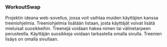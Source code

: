 ### WorkoutSwap
Projektin ideana web-sovellus, jossa voit vaihtaa muiden käyttäjien kanssa treeniohjelmia.
Treeniohjelmia lisätään listaan, josta käyttäjät voivat lisätä mieluisat suosikkeihin. Treenejä voidaan
hakea nimen tai välinetarpeen perusteella. Käyttäjän suosikkeja voidaan
tarkastella omalla sivulla. Treenien lisäys on omalla sivullaan.

